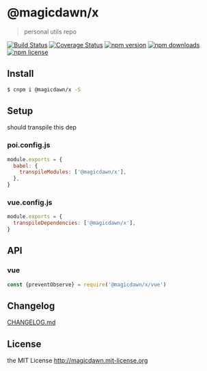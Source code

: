 # @magicdawn/x

> personal utils repo

[![Build Status](https://img.shields.io/travis/magicdawn/@magicdawn/x.svg?style=flat-square)](https://travis-ci.org/magicdawn/@magicdawn/x)
[![Coverage Status](https://img.shields.io/codecov/c/github/magicdawn/@magicdawn/x.svg?style=flat-square)](https://codecov.io/gh/magicdawn/@magicdawn/x)
[![npm version](https://img.shields.io/npm/v/@magicdawn/x.svg?style=flat-square)](https://www.npmjs.com/package/@magicdawn/x)
[![npm downloads](https://img.shields.io/npm/dm/@magicdawn/x.svg?style=flat-square)](https://www.npmjs.com/package/@magicdawn/x)
[![npm license](https://img.shields.io/npm/l/@magicdawn/x.svg?style=flat-square)](http://magicdawn.mit-license.org)

## Install

```sh
$ cnpm i @magicdawn/x -S
```

## Setup

should transpile this dep

### poi.config.js

```js
module.exports = {
  babel: {
    transpileModules: ['@magicdawn/x'],
  },
}
```

### vue.config.js

```js
module.exports = {
  transpileDependencies: ['@magicdawn/x'],
}
```

## API

### vue

```js
const {preventObserve} = require('@magicdawn/x/vue')
```

## Changelog

[CHANGELOG.md](CHANGELOG.md)

## License

the MIT License http://magicdawn.mit-license.org
